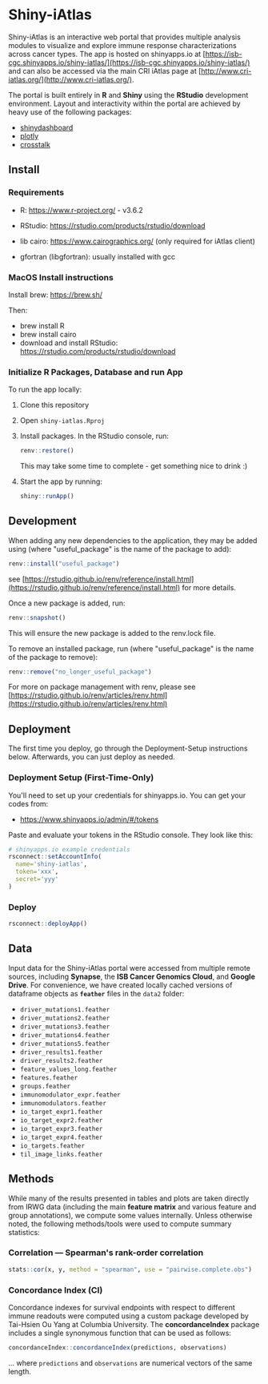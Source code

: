 # Shiny-iAtlas

Shiny-iAtlas is an interactive web portal that provides multiple analysis modules to visualize and explore immune response characterizations across cancer types. The app is hosted on shinyapps.io at [https://isb-cgc.shinyapps.io/shiny-iatlas/](https://isb-cgc.shinyapps.io/shiny-iatlas/) and can also be accessed via the main CRI iAtlas page at [http://www.cri-iatlas.org/](http://www.cri-iatlas.org/).

The portal is built entirely in **R** and **Shiny** using the **RStudio** development environment. Layout and interactivity within the portal are achieved by heavy use of the following packages:

- [shinydashboard](https://rstudio.github.io/shinydashboard/)
- [plotly](https://plot.ly/r/)
- [crosstalk](https://rstudio.github.io/crosstalk/)

## Install

### Requirements

- R: https://www.r-project.org/ - v3.6.2

- RStudio: https://rstudio.com/products/rstudio/download

- lib cairo: https://www.cairographics.org/ (only required for iAtlas client)

- gfortran (libgfortran): usually installed with gcc

### MacOS Install instructions

Install brew: https://brew.sh/

Then:

- brew install R
- brew install cairo
- download and install RStudio: https://rstudio.com/products/rstudio/download

### Initialize R Packages, Database and run App

To run the app locally:

1. Clone this repository

1. Open `shiny-iatlas.Rproj`

1. Install packages. In the RStudio console, run:

   ```R
   renv::restore()
   ```

   This may take some time to complete - get something nice to drink :)

1. Start the app by running:

   ```R
   shiny::runApp()
   ```

## Development

When adding any new dependencies to the application, they may be added using (where "useful_package" is the name of the package to add):

```R
renv::install("useful_package")
```

see [https://rstudio.github.io/renv/reference/install.html](https://rstudio.github.io/renv/reference/install.html) for more details.

Once a new package is added, run:

```R
renv::snapshot()
```

This will ensure the new package is added to the renv.lock file.

To remove an installed package, run (where "useful_package" is the name of the package to remove):

```R
renv::remove("no_longer_useful_package")
```

For more on package management with renv, please see [https://rstudio.github.io/renv/articles/renv.html](https://rstudio.github.io/renv/articles/renv.html)

## Deployment

The first time you deploy, go through the Deployment-Setup instructions below. Afterwards, you can just deploy as needed.

### Deployment Setup (First-Time-Only)

You'll need to set up your credentials for shinyapps.io. You can get your codes from:

- https://www.shinyapps.io/admin/#/tokens

Paste and evaluate your tokens in the RStudio console. They look like this:

```R
# shinyapps.io example credentials
rsconnect::setAccountInfo(
  name='shiny-iatlas',
  token='xxx',
  secret='yyy'
)
```


### Deploy

```R
rsconnect::deployApp()
```


## Data

Input data for the Shiny-iAtlas portal were accessed from multiple remote sources, including **Synapse**, the **ISB Cancer Genomics Cloud**, and **Google Drive**. For convenience, we have created locally cached versions of dataframe objects as **`feather`** files in the `data2` folder:

- `driver_mutations1.feather`
- `driver_mutations2.feather`
- `driver_mutations3.feather`
- `driver_mutations4.feather`
- `driver_mutations5.feather`
- `driver_results1.feather`
- `driver_results2.feather`
- `feature_values_long.feather`
- `features.feather`
- `groups.feather`
- `immunomodulator_expr.feather`
- `immunomodulators.feather`
- `io_target_expr1.feather`
- `io_target_expr2.feather`
- `io_target_expr3.feather`
- `io_target_expr4.feather`
- `io_targets.feather`
- `til_image_links.feather`

## Methods

While many of the results presented in tables and plots are taken directly from IRWG data (including the main **feature matrix** and various feature and group annotations), we compute some values internally. Unless otherwise noted, the following methods/tools were used to compute summary statistics:

### Correlation — Spearman's rank-order correlation

```R
stats::cor(x, y, method = "spearman", use = "pairwise.complete.obs")
```

### Concordance Index (CI)

Concordance indexes for survival endpoints with respect to different immune readouts were computed using a custom package developed by Tai-Hsien Ou Yang at Columbia University. The **concordanceIndex** package includes a single synonymous function that can be used as follows:

```R
concordanceIndex::concordanceIndex(predictions, observations)
```

... where `predictions` and `observations` are numerical vectors of the same length.

